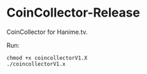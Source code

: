 # CoinCollector-Release
CoinCollector for Hanime.tv. 

Run:
```
chmod +x coincollectorV1.X
./coincollectorV1.x
```
